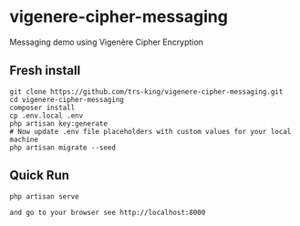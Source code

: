 # vigenere-cipher-messaging
Messaging demo using Vigenère Cipher Encryption

## Fresh install

    git clone https://github.com/trs-king/vigenere-cipher-messaging.git
    cd vigenere-cipher-messaging
    composer install
    cp .env.local .env
    php artisan key:generate
    # Now update .env file placeholders with custom values for your local machine
    php artisan migrate --seed

## Quick Run

    php artisan serve

    and go to your browser see http://localhost:8000
